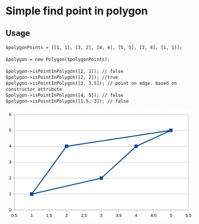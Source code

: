 # Simple find point in polygon

## Usage
```
$polygonPoints = [[1, 1], [3, 2], [4, 4], [5, 5], [2, 4], [1, 1]];

$polygon = new Polygon($polygonPoints);

$polygon->isPointInPolygon([2, 1]); // false
$polygon->isPointInPolygon([2, 2]); //true
$polygon->isPointInPolygon([3, 3.5]); // point on edge. based on constructor attribute
$polygon->isPointInPolygon([4, 5]); // false
$polygon->isPointInPolygon([1.5, 3]); // false
```

![alt text](https://github.com/BabicM/FindPointInPolygon/blob/master/points.png)
